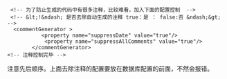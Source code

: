      <!-- 为了防止生成的代码中有很多注释，比较难看，加入下面的配置控制  -->
     <!-- &lt;!&ndash; 是否去除自动生成的注释 true：是 ： false:否 &ndash;&gt; -->
      <commentGenerator >
               <property name="suppressDate" value="true"/>
                <property name="suppressAllComments" value="true"/>
            </commentGenerator>
    <!-- 注释控制完毕 -->

注意先后顺序。上面去除注释的配置要放在数据库配置的前面，不然会报错。